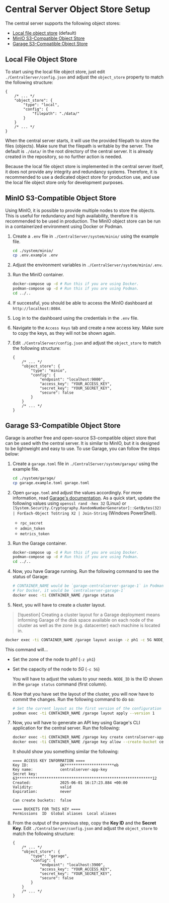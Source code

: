 <!-- markdownlint-disable MD029 -->

# Central Server Object Store Setup

The central server supports the following object stores:

- [Local file object store](#local-file-object-store) (default)
- [MinIO S3-Compatible Object Store](#minio-s3-compatible-object-store)
- [Garage S3-Compatible Object Store](#garage-s3-compatible-object-store)

## Local File Object Store

To start using the local file object store, just edit
`./CentralServer/config.json` and adjust the `object_store` property to match the following structure:

```jsonc
{
    /* ... */
    "object_store": {
        "type": "local",
        "config": {
            "filepath": "./data/"
        }
    }
    /* ... */
}
```

When the central server starts, it will use the provided
filepath to store the files (objects). Make sure that the
filepath is writable by the server. The default is `./data/`
in the root directory of the central server. It is already
created in the repository, so no further action is needed.

Because the local file object store is implemented in the
central server itself, it does not provide any integrity
and redundancy systems. Therefore, it is recommended to
use a dedicated object store for production use, and
use the local file object store only for development
purposes.

## MinIO S3-Compatible Object Store

Using MinIO, it is possible to provide multiple nodes
to store the objects. This is useful for redundancy and
high availability, therefore it is recommended to be used
in production. The MinIO object store can be run in a
containerized environment using Docker or Podman.

1. Create a `.env` file in `./CentralServer/system/minio/` using
   the example file.

    ```bash
    cd ./system/minio/
    cp .env.example .env
    ```

2. Adjust the environment variables in
   `./CentralServer/system/minio/.env`.

3. Run the MinIO container.

    ```bash
    docker-compose up -d # Run this if you are using Docker.
    podman-compose up -d # Run this if you are using Podman.
    cd ../..
    ```

4. If successful, you should be able to access the MinIO dashboard at
   `http://localhost:8084`.

5. Log in to the dashboard using the credentials in the `.env` file.

6. Navigate to the `Access Keys` tab and create a new access key. Make
   sure to copy the keys, as they will not be shown again.

7. Edit `./CentralServer/config.json` and adjust the `object_store`
   to match the following structure:

    ```jsonc
    {
        /* ... */
        "object_store": {
            "type": "minio",
            "config": {
                "endpoint": "localhost:9000",
                "access_key": "YOUR_ACCESS_KEY",
                "secret_key": "YOUR_SECRET_KEY",
                "secure": false
            }
        }
        /* ... */
    }
    ```

## Garage S3-Compatible Object Store

Garage is another free and open-source S3-compatible object store
that can be used with the central server. It is similar to MinIO,
but it is designed to be lightweight and easy to use. To use Garage,
you can follow the steps below:

1. Create a `garage.toml` file in `./CentralServer/system/garage/` using the example file.

    ```bash
    cd ./system/garage/
    cp garage.example.toml garage.toml
    ```

2. Open `garage.toml` and adjust the values accordingly. For more information, read [Garage's documentation](https://garagehq.deuxfleurs.fr/documentation/reference-manual/configuration/). As a quick start, update the following values using `openssl rand -hex 32` (Linux) or `[System.Security.Cryptography.RandomNumberGenerator]::GetBytes(32) | ForEach-Object ToString X2 | Join-String` (Windows PowerShell).

    - `rpc_secret`
    - `admin_token`
    - `metrics_token`

3. Run the Garage container.

    ```bash
    docker-compose up -d # Run this if you are using Docker.
    podman-compose up -d # Run this if you are using Podman.
    cd ../..
    ```

4. Now, you have Garage running. Run the following command to see the status of Garage:

    ```bash
    # CONTAINER_NAME would be `garage-centralserver-garage-1` in Podman
    # For Docker, it would be `centralserver-garage-1`
    docker exec -ti CONTAINER_NAME /garage status
    ```

5. Next, you will have to create a cluster layout.

> [!question]
> Creating a cluster layout for a Garage deployment means informing Garage of the disk space available on each node of the cluster as well as the zone (e.g. datacenter) each machine is located in.

```bash
docker exec -ti CONTAINER_NAME /garage layout assign -z ph1 -c 5G NODE_ID
```

This command will...

- Set the zone of the node to _ph1_ (`-z ph1`)
- Set the capacity of the node to _5G_ (`-c 5G`)

    You will have to adjust the values to your needs. `NODE_ID` is the ID shown in the `garage status` command (first column).

6. Now that you have set the layout of the cluster, you will now have to _commit_ the changes. Run the following command to do so:

    ```bash
    # Set the current layout as the first version of the configuration
    podman exec -ti CONTAINER_NAME /garage layout apply --version 1
    ```

7. Now, you will have to generate an API key using Garage's CLI application for the central server. Run the following:

    ```bash
    docker exec -ti CONTAINER_NAME /garage key create centralserver-app-key
    docker exec -ti CONTAINER_NAME /garage key allow --create-bucket centralserver-app-key
    ```

    It should show you something similar the following:

    ```plaintext
    ==== ACCESS KEY INFORMATION ====
    Key ID:              GK**********************eb
    Key name:            centralserver-app-key
    Secret key:          63************************************************************12
    Created:             2025-06-01 16:17:23.884 +00:00
    Validity:            valid
    Expiration:          never

    Can create buckets:  false

    ==== BUCKETS FOR THIS KEY ====
    Permissions  ID  Global aliases  Local aliases
    ```

8. From the output of the previous step, copy the **Key ID** and the **Secret Key**. Edit `./CentralServer/config.json` and adjust the `object_store` to match the following structure:

    ```jsonc
    {
        /* ... */
        "object_store": {
            "type": "garage",
            "config": {
                "endpoint": "localhost:3900",
                "access_key": "YOUR_ACCESS_KEY",
                "secret_key": "YOUR_SECRET_KEY",
                "secure": false
            }
        }
        /* ... */
    }
    ```

